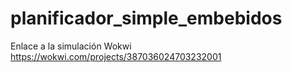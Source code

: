 # planificador_simple_embebidos
Enlace a la simulación Wokwi
https://wokwi.com/projects/387036024703232001
